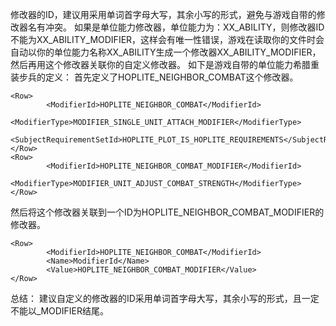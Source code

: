 修改器的ID，建议用采用单词首字母大写，其余小写的形式，避免与游戏自带的修改器名有冲突。
如果是单位能力修改器，单位能力为：XX_ABILITY，则修改器ID不能为XX_ABILITY_MODIFIER，这样会有唯一性错误，游戏在读取你的文件时会自动以你的单位能力名称XX_ABILITY生成一个修改器XX_ABILITY_MODIFIER，然后再用这个修改器关联你的自定义修改器。
如下是游戏自带的单位能力希腊重装步兵的定义：
首先定义了HOPLITE_NEIGHBOR_COMBAT这个修改器。

```
<Row>
        <ModifierId>HOPLITE_NEIGHBOR_COMBAT</ModifierId>
        <ModifierType>MODIFIER_SINGLE_UNIT_ATTACH_MODIFIER</ModifierType>
        <SubjectRequirementSetId>HOPLITE_PLOT_IS_HOPLITE_REQUIREMENTS</SubjectRequirementSetId>
</Row>
<Row>
		<ModifierId>HOPLITE_NEIGHBOR_COMBAT_MODIFIER</ModifierId>
		<ModifierType>MODIFIER_UNIT_ADJUST_COMBAT_STRENGTH</ModifierType>
</Row>
```
然后将这个修改器关联到一个ID为HOPLITE_NEIGHBOR_COMBAT_MODIFIER的修改器。

```
<Row>
		<ModifierId>HOPLITE_NEIGHBOR_COMBAT</ModifierId>
		<Name>ModifierId</Name>
		<Value>HOPLITE_NEIGHBOR_COMBAT_MODIFIER</Value>
</Row>
```

总结：
建议自定义的修改器的ID采用单词首字母大写，其余小写的形式，且一定不能以_MODIFIER结尾。
